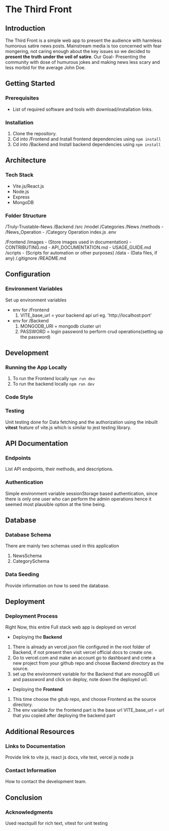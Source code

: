 # The Third Front

## Introduction
The Third Front is a simple web app to present the audience with harmless humorous 
satire news posts.
Mainstream media is too concerned with fear mongering, not caring enough about the key issues
so we decided to  **present the truth under the veil of satire**.
Our Goal-
Presenting the community with dose of humurous jokes and making news less scary and less morbid for 
the average John Doe.


## Getting Started
### Prerequisites
- List of required software and tools with download/installation links.

### Installation
1. Clone the repository.
2. Cd into /Frontend and Install frontend dependencies using `npm install`
2. Cd into /Backend and Install backend dependencies using `npm install`

## Architecture
### Tech Stack
- Vite.js/React.js
- Node.js
- Express
- MongoDB

### Folder Structure
/Truly-Trustable-News
  /Backend
    /src
      /model
        /Categories
        /News
      /methods
        - /News_Operation
        - /Category Operation
      index.js
      .env

  /Frontend
    /images
      - (Store images used in documentation)
    - CONTRIBUTING.md
    - API_DOCUMENTATION.md
    - USAGE_GUIDE.md
  /scripts
    - (Scripts for automation or other purposes)
  /data
    - (Data files, if any)
  /.gitignore
  /README.md



## Configuration
### Environment Variables
Set up environment variables
- env for /Frontend
    1. VITE_base_url = your backend api url eg. 'http://localhost:port'
- env for /Backend 
    1. MONGODB_URI = mongodb cluster uri
    2. PASSWORD = login password to perform crud operations(setting up the password)


## Development
### Running the App Locally
1. To run the Frontend locally `npm run dev`
2. To run the backend locally `npm run dev`

### Code Style


### Testing
Unit testing done for Data fetching and the authorization using the inbuilt **vitest** 
feature of vite.js which is similar to jest testing library.


## API Documentation
### Endpoints
List API endpoints, their methods, and descriptions.

### Authentication
Simple environment variable sessionStorage based authentication, since there is only one user who can perform the admin operations hence it seemed most plausible option at the time being.

## Database
### Database Schema
There are mainly two schemas used in this application
1. NewsSchema 
2. CategorySchema 

### Data Seeding
Provide information on how to seed the database.

## Deployment
### Deployment Process
Right Now, this entire Full stack web app is deployed on vercel

- Deploying the **Backend**
1. There is already an vercel.json file configured in the root folder of Backend,
if not present then visit vercel official docs to create one.
2. Go to vercel.com and make an account 
go to dashboard and crete a new project from your github repo and choose Backend directory as the source.
3. set up the environment variable for the Backend that are monogDB uri and passsword and click on deploy, note down the deployed url.

- Deploying the **Frontend** 
1. This time choose the gitub repo, and choose Frontend as the source directory.
2. The env variable for the frontend part is the base url 
VITE_base_url = url that you copied after deploying the backend part



## Additional Resources
### Links to Documentation
Provide link to vite js, react js docs, vite test, vercel js node js

### Contact Information
How to contact the development team.

## Conclusion
### Acknowledgments
Used reactquill for rich text, vitest for unit testing

